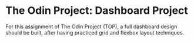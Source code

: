 # The Odin Project: Dashboard Project
For this assignment of The Odin Project (TOP), a full dashboard design should be built, after having practiced grid and flexbox layout techniques. 